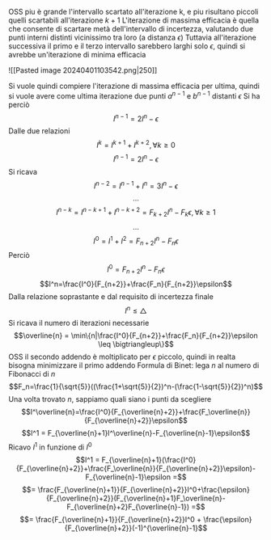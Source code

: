 OSS piu è grande l'intervallo scartato all'iterazione k, e piu risultano piccoli quelli scartabili all'iterazione $k+1$
L'iterazione di massima efficacia è quella che consente di scartare metà dell'intervallo di incertezza, valutando due punti interni distinti vicinissimo tra loro (a distanza $\epsilon$)
Tuttavia all'iterazione successiva il primo e il terzo intervallo sarebbero larghi solo $\epsilon$, quindi si avrebbe un'iterazione di minima efficacia

![[Pasted image 20240401103542.png|250]]

Si vuole quindi compiere l'iterazione di massima efficacia per ultima, quindi si vuole avere come ultima iterazione due punti $a^{n-1}$ e $b^{n-1}$ distanti $\epsilon$
Si ha perciò
$$I^{n-1}=2I^n-\epsilon$$
Dalle due relazioni
$$I^k = I^{k+1}+I^{k+2},\forall k \geq 0$$
$$I^{n-1}=2I^n-\epsilon$$
Si ricava 
$$I^{n-2} = I^{n-1}+I^n=3I^n-\epsilon$$
$$...$$
$$I^{n-k}=I^{n-k+1}+I^{n-k+2}=F_{k+2}I^n-F_k\epsilon, \forall k \geq 1$$
$$...$$
$$I^0=I^1+I^2=F_{n+2}I^n-F_n\epsilon$$
Perciò
$$I^0=F_{n+2}I^n-F_n\epsilon$$
$$I^n=\frac{I^0}{F_{n+2}}+\frac{F_n}{F_{n+2}}\epsilon$$
Dalla relazione soprastante e dal requisito di incertezza finale 
$$I^n\leq \bigtriangleup$$
Si ricava il numero di iterazioni necessarie
$$\overline{n} = \min\{n|\frac{I^0}{F_{n+2}}+\frac{F_n}{F_{n+2}}\epsilon \leq \bigtriangleup\}$$
OSS il secondo addendo è moltiplicato per $\epsilon$ piccolo, quindi in realta bisogna minimizzare il primo addendo
Formula di Binet: lega $n$ al numero di Fibonacci di $n$
$$F_n=\frac{1}{\sqrt{5}}((\frac{1+\sqrt{5}}{2})^n-(\frac{1-\sqrt{5}}{2})^n)$$
Una volta trovato $n$, sappiamo quali siano i punti da scegliere
$$I^\overline{n}=\frac{I^0}{F_{\overline{n}+2}}+\frac{F_\overline{n}}{F_{\overline{n}+2}}\epsilon$$
$$I^1 = F_{\overline{n}+1}I^\overline{n}-F_{\overline{n}-1}\epsilon$$
Ricavo $I^1$ in funzione di $I^0$
$$I^1 = F_{\overline{n}+1}(\frac{I^0}{F_{\overline{n}+2}}+\frac{F_\overline{n}}{F_{\overline{n}+2}}\epsilon)-F_{\overline{n}-1}\epsilon =$$
$$= \frac{F_{\overline{n}+1}}{F_{\overline{n}+2}}I^0+\frac{\epsilon}{F_{\overline{n}+2}}(F_{\overline{n}+1}F_\overline{n}-F_{\overline{n}+2}F_{\overline{n}-1}) =$$
$$= \frac{F_{\overline{n}+1}}{F_{\overline{n}+2}}I^0 + \frac{\epsilon}{F_{\overline{n}+2}}(-1)^{\overline{n}-1}$$
